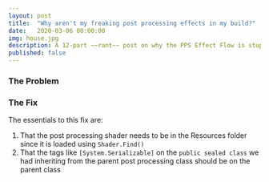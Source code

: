 ```yaml
---
layout: post
title:  "Why aren't my freaking post processing effects in my build?"
date:   2020-03-06 00:00:00
img: house.jpg
description: A 12-part ~~rant~~ post on why the PPS Effect Flow is stupid
published: false
---
```


### The Problem


### The Fix
The essentials to this fix are:
1. That the post processing shader needs to be in the Resources folder since it is loaded using `Shader.Find()`
2. That the tags like `[System.Serializable]` on the `public sealed class` we had inheriting from the parent post processing class should be on the parent class
